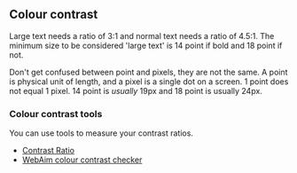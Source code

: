 ## Colour contrast

Large text needs a ratio of 3:1 and normal text needs a ratio of 4.5:1. The minimum size to be considered 'large text' is 14 point if bold and 18 point if not. 

Don't get confused between point and pixels, they are not the same. A point is physical unit of length, and a pixel is a single dot on a screen. 1 point does not equal 1 pixel. 14 point is _usually_ 19px and 18 point is usually 24px.

### Colour contrast tools

You can use tools to measure your contrast ratios.
- [Contrast Ratio](https://contrast-ratio.com/)
- [WebAim colour contrast checker](https://webaim.org/resources/contrastchecker/)
